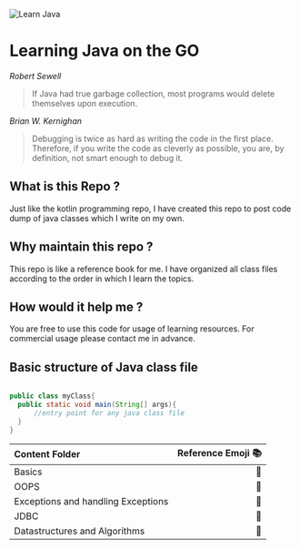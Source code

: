 
![Learn Java](https://www.learnjavaonline.org/static/img/logos/learnjavaonline.org.png)

# Learning Java on the GO

_Robert Sewell_
> If Java had true garbage collection, most programs would delete themselves upon execution. 

_Brian W. Kernighan_
> Debugging is twice as hard as writing the code in the first place. Therefore, if you write the code as cleverly as possible,  you are, by definition, not smart enough to debug it.


## What is this Repo ?
Just like the kotlin programming repo, I have created this repo to post code dump of java classes which I write on my own.

## Why maintain this repo ?
This repo is like a reference book for me. I have organized all class files according to the order in which I learn the topics.

## How would it help me ?
You are free to use this code for usage of learning resources. For commercial usage please contact me in advance.

## Basic structure of Java class file 

```Java

public class myClass{
  public static void main(String[] args){
      //entry point for any java class file
  }
}
```

| Content Folder | Reference Emoji :books: |
| :---         |      ---:               |
|  Basics                             | :closed_book: |
|  OOPS                               | :green_book:  |
|  Exceptions and handling Exceptions | :blue_book:   |
|  JDBC                               | :orange_book: |
|  Datastructures and Algorithms      | :ledger:      |
